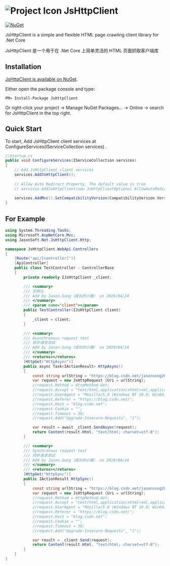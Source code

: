 ![Project Icon](https://avatars2.githubusercontent.com/u/22167571?s=40&v=4) JsHttpClient
==================================

[![NuGet](https://img.shields.io/nuget/v/JsHttpClient.svg)](https://www.nuget.org/packages/JsHttpClient/)

JsHttpClient is a simple and flexible HTML page crawling client library for .Net Core 

JsHttpClient 是一个用于在 .Net Core 上简单灵活的 HTML 页面抓取客户端库


Installation
------------

[JsHttpClient is available on NuGet](https://www.nuget.org/packages/JsHttpClient/).

Either open the package console and type:

```
PM> Install-Package JsHttpClient
```

Or right-click your project -> Manage NuGet Packages... -> Online -> search for JsHttpClient in the top right.



Quick Start
-----------

To start, Add JsHttpClient client services at ConfigureServices(IServiceCollection services) .

```csharp
//Startup.cs
public void ConfigureServices(IServiceCollection services)
{
    // Add JsHttpClient client services
    services.AddJsHttpClient();
    
    // Allow Auto Redirect Property, The default value is true
    // services.AddJsHttpClient(new JsHttpClientOptions{ AllowAutoRedirect = false });
            
    services.AddMvc().SetCompatibilityVersion(CompatibilityVersion.Version_2_2);
}
```

For Example
-----------

```csharp
using System.Threading.Tasks;
using Microsoft.AspNetCore.Mvc;
using JasonSoft.Net.JsHttpClient.Http;

namespace JsHttpClient.WebApi.Controllers
{
    [Route("api/[controller]")]
    [ApiController]
    public class TestController : ControllerBase
    {
        private readonly IJsHttpClient _client;

        /// <summary>
        /// 实例化
        /// Add by Jason.Song（成长的小猪） on 2019/04/24
        /// </summary>
        /// <param name="client"></param>
        public TestController(IJsHttpClient client)
        {
            _client = client;
        }

        /// <summary>
        /// Asynchronous request test
        /// 异步请求测试
        /// Add by Jason.Song（成长的小猪） on 2019/04/24
        /// </summary>
        /// <returns></returns>
        [HttpGet("HttpAsync")]
        public async Task<IActionResult> HttpAsync()
        {
            const string urlString = "https://blog.csdn.net/jasonsong2008";
            var request = new JsHttpRequest {Uri = urlString};
            //request.Method = HttpMethod.Get;
            //request.Accept = "text/html,application/xhtml+xml,application/xml;q=0.9,image/webp,image/apng,*/*";
            //request.UserAgent = "Mozilla/5.0 (Windows NT 10.0; Win64; x64) AppleWebKit/537.36 (KHTML, like Gecko) Chrome/73.0.3683.103 Safari/537.36";
            //request.Referer = "https://blog.csdn.net/";
            //request.Host = "blog.csdn.net";
            //request.Cookie = "";
            //request.Timeout = 30;
            //request.Add("Upgrade-Insecure-Requests", "1");

            var result = await _client.SendAsync(request);
            return Content(result.Html, "text/html; charset=utf-8");
        }

        /// <summary>
        /// Synchronous request test
        /// 同步请求测试
        /// Add by Jason.Song（成长的小猪） on 2019/04/24
        /// </summary>
        /// <returns></returns>
        [HttpGet("HttpSync")]
        public IActionResult HttpSync()
        {
            const string urlString = "https://blog.csdn.net/jasonsong2008";
            var request = new JsHttpRequest {Uri = urlString};
            //request.Method = HttpMethod.Get;
            //request.Accept = "text/html,application/xhtml+xml,application/xml;q=0.9,image/webp,image/apng,*/*";
            //request.UserAgent = "Mozilla/5.0 (Windows NT 10.0; Win64; x64) AppleWebKit/537.36 (KHTML, like Gecko) Chrome/73.0.3683.103 Safari/537.36";
            //request.Referer = "https://blog.csdn.net/";
            //request.Host = "blog.csdn.net";
            //request.Cookie = "";
            //request.Timeout = 30;
            //request.Add("Upgrade-Insecure-Requests", "1");

            var result = _client.Send(request);
            return Content(result.Html, "text/html; charset=utf-8");
        }
    }
}
```
